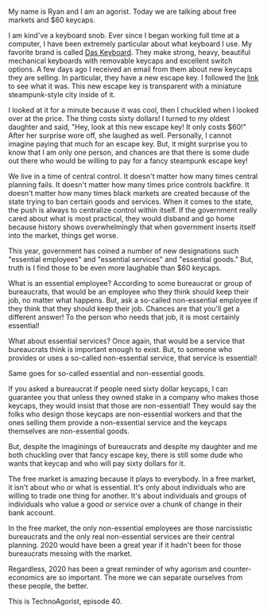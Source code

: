 My name is Ryan and I am an agorist. Today we are talking about free markets and $60 keycaps.

I am kind've a keyboard snob. Ever since I began working full time at a computer, I have been extremely particular about what keyboard I use. My favorite brand is called [Das Keyboard](https://www.daskeyboard.com/). They make strong, heavy, beautiful mechanical keyboards with removable keycaps and excellent switch options. A few days ago I received an email from them about new keycaps they are selling. In particular, they have a new escape key. I followed the [link](https://shop.daskeyboard.com/collections/accessories/products/artisan-keycap-das-keyboard-limited-edition-escape-key?variant=32277082144851) to see what it was. This new escape key is transparent with a miniature steampunk-style city inside of it.

I looked at it for a minute because it was cool, then I chuckled when I looked over at the price. The thing costs sixty dollars! I turned to my oldest daughter and said, "Hey, look at this new escape key! It only costs $60!" After her surprise wore off, she laughed as well. Personally, I cannot imagine paying that much for an escape key. But, it might surprise you to know that I am only one person, and chances are that there is some dude out there who would be willing to pay for a fancy steampunk escape key!

We live in a time of central control. It doesn't matter how many times central planning fails. It doesn't matter how many times price controls backfire. It doesn't matter how many times black markets are created because of the state trying to ban certain goods and services. When it comes to the state, the push is always to centralize control within itself. If the government really cared about what is most practical, they would disband and go home because history shows overwhelmingly that when government inserts itself into the market, things get worse.

This year, government has coined a number of new designations such "essential employees" and "essential services" and "essential goods." But, truth is I find those to be even more laughable than $60 keycaps.

What is an essential employee? According to some bureaucrat or group of bureaucrats, that would be an employee who they think should keep their job, no matter what happens. But, ask a so-called non-essential employee if they think that they should keep their job. Chances are that you'll get a different answer! To the person who needs that job, it is most certainly essential!

What about essential services? Once again, that would be a service that bureaucrats think is important enough to exist. But, to someone who provides or uses a so-called non-essential service, that service is essential!

Same goes for so-called essential and non-essential goods.

If you asked a bureaucrat if people need sixty dollar keycaps, I can guarantee you that unless they owned stake in a company who makes those keycaps, they would insist that those are non-essential! They would say the folks who design those keycaps are non-essential workers and that the ones selling them provide a non-essential service and the keycaps themselves are non-essential goods.

But, despite the imaginings of bureaucrats and despite my daughter and me both chuckling over that fancy escape key, there is still some dude who wants that keycap and who will pay sixty dollars for it.

The free market is amazing because it plays to everybody. In a free market, it isn't about who or what is essential. It's only about individuals who are willing to trade one thing for another. It's about individuals and groups of individuals who value a good or service over a chunk of change in their bank account.

In the free market, the only non-essential employees are those narcissistic bureaucrats and the only real non-essential services are their central planning. 2020 would have been a great year if it hadn't been for those bureaucrats messing with the market.

Regardless, 2020 has been a great reminder of why agorism and counter-economics are so important. The more we can separate ourselves from these people, the better.

This is TechnoAgorist, episode 40.
